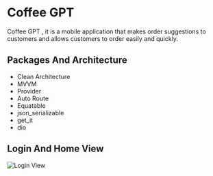 <h1> Coffee GPT </h1>
Coffee GPT , it is a mobile application that makes order suggestions to customers and allows customers to order easily and quickly.

<h2> Packages And Architecture </h2>
<ul>
  <li>Clean Architecture</li>
  <li>MVVM</li>
  <li>Provider</li>
  <li>Auto Route</li>
  <li>Equatable</li>
  <li>json_serializable</li>
  <li>get_it</li>
  <li>dio</li>
</ul> 

<h2> Login And Home View </h2>

![Login View](https://res.cloudinary.com/dfpxtczdk/image/upload/v1687729457/photo/Ekran_g%C3%B6r%C3%BCnt%C3%BCs%C3%BC_2023-06-26_003402_e2wczx.png)

